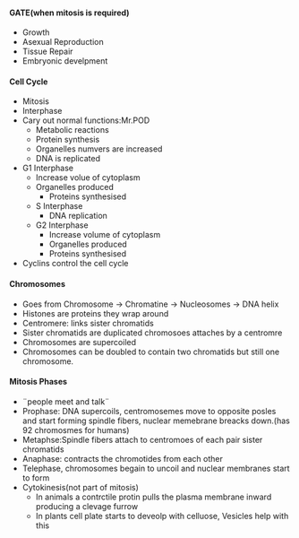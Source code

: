 #### GATE(when mitosis is required)
 - Growth
 - Asexual Reproduction
 - Tissue Repair
 - Embryonic develpment
#### Cell Cycle
 - Mitosis
 - Interphase
 - Cary out normal functions:Mr.POD
	 - Metabolic reactions
	 - Protein synthesis
	 - Organelles numvers are increased
	 - DNA is replicated
 - G1 Interphase
	 - Increase volue of cytoplasm
	 - Organelles produced
		 - Proteins synthesised
	 - S Interphase
		 - DNA replication
	 - G2 Interphase
		 - Increase volume of cytoplasm
		 - Organelles produced
		 - Proteins synthesised
 - Cyclins control the cell cycle
#### Chromosomes
 - Goes from Chromosome -> Chromatine -> Nucleosomes ->  DNA helix
 - Histones are proteins they wrap around
 - Centromere: links sister chromatids
 - Sister chromatids are duplicated chromosoes attaches by a centromre
 - Chromosomes are supercoiled 
 - Chromosomes can be doubled to contain two chromatids but still one chromosome.
#### Mitosis Phases
 - ¨people meet and talk¨
 - Prophase: DNA supercoils, centromosemes move to opposite posles and start forming spindle fibers, nuclear memebrane breacks down.(has 92 chromosmes for humans)
 - Metaphse:Spindle fibers attach to centromoes of each pair sister chromatids
 - Anaphase: contracts the chromotides from each other
 - Telephase, chromosomes begain to uncoil and nuclear membranes start to form
 - Cytokinesis(not part of mitosis)
	 - In animals a contrctile protin pulls the plasma membrane inward producing a clevage furrow
	 - In plants cell plate starts to deveolp with celluose, Vesicles help with this

 
<!--stackedit_data:
eyJoaXN0b3J5IjpbLTE4MTU5NjE0MTksOTI2MTAxNTI1LDE0MD
M0ODYyODcsLTM0MDE1Mzc2NCwxMjE2MjE2MDM0LDM2MDY2NDIx
OV19
-->